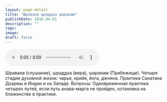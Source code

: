 ```yaml
---
layout: page-detail
title: "Шравана шраддха шаранам"
publishDate: 2016.04.01
description: ""
tags:
image:
draft: false
---
```


<audio title="2016.04.01 - Шравана шраддха шаранам.mp3" src="/upload/iblock/6c9/6c9dfa9f80ddd9f26a0b2f9ac17ea863.mp3" controls=""></audio>

 Шравана (слушание), шраддха (вера), шаранам (Прибежище). Четыре стадии духовной жизни: чарья, крийя, йога, джняна. Практика Санатана Дхармы в Индии и на Западе. Вопросы: Одновременная практика четырех путей, если путь анава-марга не пройден, остановка на блаженстве в практике. 

  
